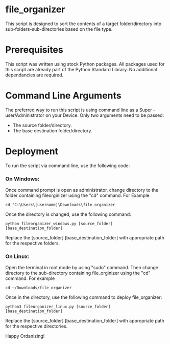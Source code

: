 # file_organizer

This script is designed to sort the contents of a target folder/directory into sub-folders-sub-directories based on the file type.

# Prerequisites
This script was written using stock Python packages. All packages used for this script are already part of the Python Standard Library. No additional dependancies are required.

# Command Line Arguments

The preferred way to run this script is using command line as a Super -user/Administrator on your Device. Only two arguments need to be passed:
* The source folder/directory.
* The base destination folder/directory.

# Deployment
To run the script via command line, use the following code:

### On Windows:
Once command prompt is open as administrator, change directory to the folder containing fileorginizer using the "cd" command. For Example:
```
cd "C:\Users\[username]\Downloads\file_organizer
```
Once the directory is changed, use the following command:
```
python fileorganizer_windows.py [source_folder] [base_destination_folder] 
```         
Replace the [source_folder] [base_destination_folder] with appropriate path for the respective folders.

### On Linux:
Open the terminal in root mode by using "sudo" command. Then change directory to the sub-directory containing file_orginizer using the "cd" command. For example
```
cd ~/Downloads/file_organizer
```
Once in the directory, use the following command to deploy file_organizer:
```            
python3 fileorganizer_linux.py [source_folder] [base_destination_folder]
```
Replace the [source_folder] [base_destination_folder] with appropriate path for the respective directories.

Happy Ordanizing!


